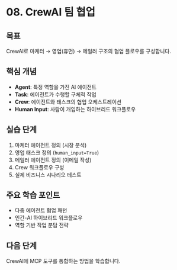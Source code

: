 # 08. CrewAI 팀 협업

## 목표
CrewAI로 마케터 → 영업(휴먼) → 메일러 구조의 협업 플로우를 구성합니다.

## 핵심 개념
- **Agent**: 특정 역할을 가진 AI 에이전트
- **Task**: 에이전트가 수행할 구체적 작업
- **Crew**: 에이전트와 태스크의 협업 오케스트레이션
- **Human Input**: 사람이 개입하는 하이브리드 워크플로우

## 실습 단계
1. 마케터 에이전트 정의 (시장 분석)
2. 영업 태스크 정의 (`human_input=True`)
3. 메일러 에이전트 정의 (이메일 작성)
4. Crew 워크플로우 구성
5. 실제 비즈니스 시나리오 테스트

## 주요 학습 포인트
- 다중 에이전트 협업 패턴
- 인간-AI 하이브리드 워크플로우
- 역할 기반 작업 분담 전략

## 다음 단계
CrewAI에 MCP 도구를 통합하는 방법을 학습합니다.